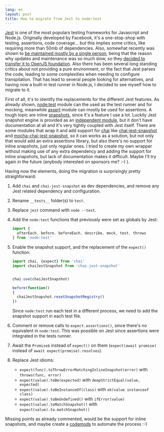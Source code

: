 ```yaml
---
lang: en
layout: post
title: How to migrate from Jest to node:test
---
```


[Jest](https://jestjs.io/) is one of the most populars testing frameworks for
Javascript and Node.js. Originally developed by Facebook, it's a one-stop-shop
with testing, assertions, code coverage... but this implies some critics, like
requiring more than 50mb of dependencies. Also, somewhat recently was shown to
[be maintained mostly by a single person](https://twitter.com/mafalda_sfu/status/1488600128680341517),
being that the reason why updates and maintenance was so much slow, so they
[decided to transfer it to OpenJS foundation](https://engineering.fb.com/2022/05/11/open-source/jest-openjs-foundation/).
Also there has been several long standing critics about not providing a pure
environment, or the fact that Jest parses the code, leading to some complexities
when needing to configure transpilation. That has lead to several people looking
for alternatives, and having now a built-in test runner in Node.js, I decided to
see myself how to migrate to it.

First of all, it's to identify the replacements for the different Jest features.
As already shown, [node:test](https://nodejs.org/api/test.html) module can the
used as the test runner and for mocking, meanwhile
[assert](https://nodejs.org/api/assert.html) module can mostly be used for
assertions. A tough topic are inline
[snapshots](https://jestjs.io/docs/snapshot-testing), since it's a feature I use
a lot. Luckily Jest snapshot engine is provided as an
[independent module](https://www.npmjs.com/package/jest-snapshot), but it don't
have documentation at all and it's very tightly coupled with Jest itself. There
are some modules that wrap it and add support for
[chai](https://www.chaijs.com/) like
[chai-jest-snapshot](https://www.npmjs.com/package/chai-jest-snapshot) and
[mocha-chai-jest-snapshot](https://www.npmjs.com/package/mocha-chai-jest-snapshot),
so it can works as a solution, but not only that would add an extra assertions
library, but also there's no support for inline snapshots, just only regular
ones. I tried to create my own wrapper without making use of any extra
dependency and adding the support for inline snapshots, but lack of
documentation makes it difficult. Maybe I'll try again in the future (anybody
interested on sponsors me? :-) ).

Having now the elements, doing the migration is surprisingly pretty straighforward:

1. Add `chai` and `chai-jest-snapshot` as dev dependencies, and remove any Jest
   related dependency and configuration.
2. Rename `__tests__` folder(s) to `test`.
3. Replace `jest` command with `node --test`.
4. Add the `node:test` functions that previously were set as globals by Jest:

   ```js
   import {
     afterEach, before, beforeEach, describe, mock, test, throws
   } from 'node:test'
   ```

5. Enable the snapshot support, and the replacement of the `expect()` function:

   ```js
   import chai, {expect} from 'chai'
   import chaiJestSnapshot from 'chai-jest-snapshot'


   chai.use(chaiJestSnapshot)

   before(function()
   {
     chaiJestSnapshot.resetSnapshotRegistry()
   })
   ```

   Since `node:test` run each test in a different process, we need to add the
   snapshot support in each test file.

6. Comment or remove calls to `expect.assertions()`, since there's no equivalent
   in `node:test`. This was possible on Jest since assertions were integrated in
   the tests runner.
7. Await the `Promise`s instead of `expect()` on them (`expect(await promise)`
   instead of `await expect(promise).resolves`).
8. Replace Jest idioms:
   - `expect(func).toThrowErrorMatchingInlineSnapshot(error)` with
     `throws(func, error)`
   - `expect(value).toBe(expected)` with `deepStrictEqual(value, expected)`
   - `expect(value).toBeInstanceOf(class)` with `ok(value instanceof class)`
   - `expect(value).toBeUndefined()` with `ifError(value)`
   - `expect(value).toMatchSnapshot()` with `expect(value).to.matchSnapshot()`

Missing points as already commented, would be the support for inline snapshots,
and maybe create a [codemods](https://github.com/skovhus/jest-codemods) to
automate the process :-)
